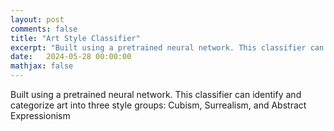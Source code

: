 ```yaml
---
layout: post
comments: false
title: "Art Style Classifier"
excerpt: "Built using a pretrained neural network. This classifier can identify and categorize art into three style groups: Cubism, Surrealism, and Abstract Expressionism."
date:   2024-05-28 00:00:00
mathjax: false
---
```


Built using a pretrained neural network. This classifier can identify and categorize art into three style groups: Cubism, Surrealism, and Abstract Expressionism